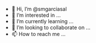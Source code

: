- 👋 Hi, I’m @smgarciasal
- 👀 I’m interested in ...
- 🌱 I’m currently learning ...
- 💞️ I’m looking to collaborate on ...
- 📫 How to reach me ...

<!---
smgarciasal/smgarciasal is a ✨ special ✨ repository because its `README.md` (this file) appears on your GitHub profile.
You can click the Preview link to take a look at your changes.
--->
